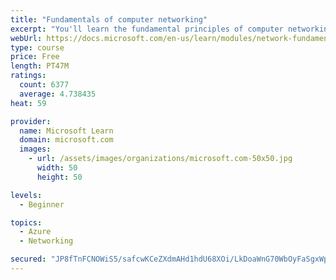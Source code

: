 ```yaml
---
title: "Fundamentals of computer networking"
excerpt: "You'll learn the fundamental principles of computer networking to prepare you for the Azure admin and developer learning paths."
webUrl: https://docs.microsoft.com/en-us/learn/modules/network-fundamentals/
type: course
price: Free
length: PT47M
ratings:
  count: 6377
  average: 4.738435
heat: 59

provider:
  name: Microsoft Learn
  domain: microsoft.com
  images:
    - url: /assets/images/organizations/microsoft.com-50x50.jpg
      width: 50
      height: 50

levels:
  - Beginner

topics:
  - Azure
  - Networking

secured: "JP8fTnFCNOWiS5/safcwKCeZXdmAHd1hdU68XOi/LkDoaWnG70WbOyFaSgxWpTk8llfyL0vEujZ7DVmdedGdDpTbLnTXOk/o+NPOZse8PN7Io5AQ12NpldgYq9up1/bw0bRqXL6RGx3SkRMXCeTa+pLR0CFQovrkAVbJ70gaf4htt+zNLke28mokmi4YKeLWNe8XM+OOCTQilmKHM1gh/a4VrlQZp+HDvdctlSr+WEN9CY+ZkDapmPCu6dYyMeCAhcUoiueSlh+mSgbvOivEOn4lqPZOUf+ZXO86+4ikvpJ3WPInzqSQ1V9d0yxZB1M6mAmpSyGBLqQ7Et/84mT8GwjXR1GTmGGMF5tLk41ZPGU/LqDNDXMu6/uBxSbxFh8P3EhEz8bqJFF6FASQYr8iTlvvG6+nv1nFbMj7wWaes9w=;tqIj82xP2vPYEVcmDxrVzw=="
---
```


